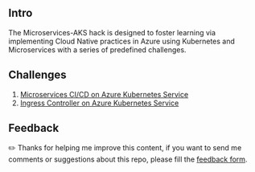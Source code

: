 ## Intro

The Microservices-AKS hack is designed to foster learning via implementing Cloud Native practices in Azure using Kubernetes and Microservices with a series of predefined challenges.

## Challenges

1. <a href="challenge-01" target="_blank">Microservices CI/CD on Azure Kubernetes Service</a>
2. <a href="challenge-02" target="_blank">Ingress Controller on Azure Kubernetes Service</a>

## Feedback

✏️ Thanks for helping me improve this content, if you want to send me comments or suggestions about this repo, please fill the <a href="https://bit.ly/2lVcLko" target="_blank">feedback form</a>.